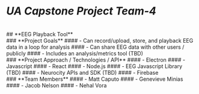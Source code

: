 # *UA Capstone Project Team-4*
<br />
## **EEG Playback Tool**
<br />
### **Project Goals**
#### - Can record/upload, store, and playback EEG data in a loop for analysis
#### - Can share EEG data with other users / publicly
#### - Includes an analysis/metrics tool (TBD)
<br />
### **Project Approach / Technologies / API**
#### - Electron
#### - Javascript 
#### - React
#### - Node.js
#### - EEG Javascript Library (TBD)
#### - Neurocity APIs and SDK (TBD)
#### - Firebase
<br />
### **Team Members** 
#### - Matt Caputo 
#### - Genevieve Minias 
#### - Jacob Nelson 
#### - Nehal Vora 
